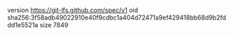 version https://git-lfs.github.com/spec/v1
oid sha256:3f58adb49022910e40f9cdbc1a404d72471a9ef429418bb68d9b2fddd1e5521a
size 7849
